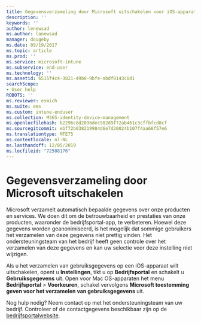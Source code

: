 ```yaml
---
title: Gegevensverzameling door Microsoft uitschakelen voor iOS-apparaten | Microsoft Docs
description: ''
keywords: ''
author: lenewsad
ms.author: lanewsad
manager: dougeby
ms.date: 09/19/2017
ms.topic: article
ms.prod: ''
ms.service: microsoft-intune
ms.subservice: end-user
ms.technology: ''
ms.assetid: 6515f4c4-3821-49b0-9bfe-abdf8143c8d1
searchScope:
- User help
ROBOTS: ''
ms.reviewer: esmich
ms.suite: ems
ms.custom: intune-enduser
ms.collection: M365-identity-device-management
ms.openlocfilehash: b2296c8d2096dec982d9f72ab461c3cffbfcd8cf
ms.sourcegitcommit: ebf72b038219904d6e7d20024b107f4aa68f57e6
ms.translationtype: MTE75
ms.contentlocale: nl-NL
ms.lasthandoff: 12/05/2019
ms.locfileid: "72508176"
---
```

# <a name="how-to-turn-off-microsoft-data-collection"></a>Gegevensverzameling door Microsoft uitschakelen

Microsoft verzamelt automatisch bepaalde gegevens over onze producten en services. We doen dit om de betrouwbaarheid en prestaties van onze producten, waaronder de bedrijfsportal-app, te verbeteren. Hoewel deze gegevens worden geanonimiseerd, is het mogelijk dat sommige gebruikers het verzamelen van deze gegevens niet prettig vinden. Het ondersteuningsteam van het bedrijf heeft geen controle over het verzamelen van deze gegevens en kan uw selectie voor deze instelling niet wijzigen.

Als u het verzamelen van gebruiksgegevens op een iOS-apparaat wilt uitschakelen, opent u **Instellingen**, tikt u op **Bedrijfsportal** en schakelt u **Gebruiksgegevens** uit. Open voor Mac OS-apparaten het menu **Bedrijfsportal** > **Voorkeuren**, schakel vervolgens **Microsoft toestemming geven voor het verzamelen van gebruiksgegevens** uit.

Nog hulp nodig? Neem contact op met het ondersteuningsteam van uw bedrijf. Controleer of de contactgegevens beschikbaar zijn op de [bedrijfsportalwebsite](https://go.microsoft.com/fwlink/?linkid=2010980).
